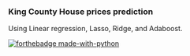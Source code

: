 ### King County House prices prediction

Using Linear regression, Lasso, Ridge, and Adaboost. 

[![forthebadge made-with-python](http://ForTheBadge.com/images/badges/made-with-python.svg)](https://www.python.org/)
